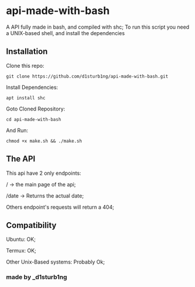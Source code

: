 # api-made-with-bash
A API fully made in bash, and compiled with shc;
To run this script you need a UNIX-based shell, and install the dependencies
## Installation

Clone this repo:

`git clone https://github.com/d1sturb1ng/api-made-with-bash.git`

Install Dependencies:

`apt install shc`

Goto Cloned Repository:

`cd api-made-with-bash`

And Run:

`chmod +x make.sh && ./make.sh`

## The API
This api have 2 only endpoints:

/     -> the main page of the api;

/date -> Returns the actual date;

Others endpoint's requests will return a 404;

## Compatibility

Ubuntu: OK;

Termux: OK;

Other Unix-Based systems: Probably Ok;

### made by _d1sturb1ng
